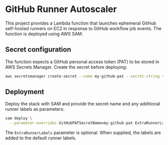 # GitHub Runner Autoscaler

This project provides a Lambda function that launches ephemeral GitHub self-hosted
runners on EC2 in response to GitHub workflow job events. The function is deployed
using AWS SAM.

## Secret configuration

The function expects a GitHub personal access token (PAT) to be stored in AWS
Secrets Manager. Create the secret before deploying:

```bash
aws secretsmanager create-secret --name my-github-pat --secret-string <PAT>
```

## Deployment

Deploy the stack with SAM and provide the secret name and any additional runner
labels as parameters:

```bash
sam deploy \
  --parameter-overrides GitHubPATSecretName=my-github-pat ExtraRunnerLabels="gpu"
```

The `ExtraRunnerLabels` parameter is optional. When supplied, the labels are
added to the default runner labels.
